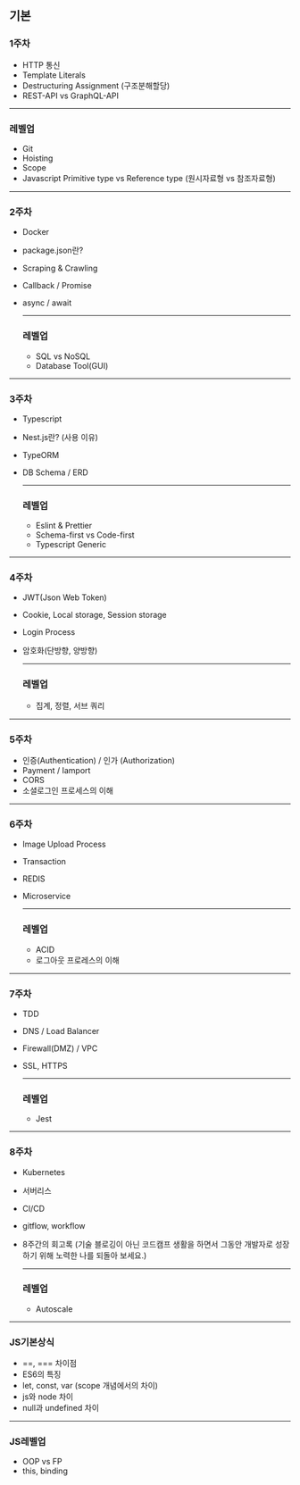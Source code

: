 ## 기본

### 1주차

- HTTP 통신
- Template Literals
- Destructuring Assignment (구조분해할당)
- REST-API vs GraphQL-API

- ---

  ### 레벨업

  - Git
  - Hoisting
  - Scope
  - Javascript Primitive type vs Reference type (원시자료형 vs 참조자료형)

---

### 2주차

- Docker

- package.json란?

- Scraping & Crawling

- Callback / Promise

- async / await

  ---

  ### 레벨업

  - SQL vs NoSQL
  - Database Tool(GUI)

  

---

### 3주차

- Typescript

- Nest.js란? (사용 이유)

- TypeORM

- DB Schema / ERD

  ---

  ### 레벨업

  * Eslint & Prettier

  - Schema-first vs Code-first
  - Typescript Generic

---

### 4주차

- JWT(Json Web Token)

- Cookie, Local storage, Session storage

- Login Process

- 암호화(단방향, 양방향)

  ---

  ### 레벨업

  * 집계, 정렬, 서브 쿼리

---

### 5주차

- 인증(Authentication) / 인가 (Authorization)
- Payment / Iamport
- CORS
- 소셜로그인 프로세스의 이해

---

### 6주차

- Image Upload Process
- Transaction

- REDIS

- Microservice

  ---

  ### 레벨업

  - ACID
  - 로그아웃 프로레스의 이해

---

### 7주차

- TDD
- DNS / Load Balancer

- Firewall(DMZ) / VPC

- SSL, HTTPS

  ---

  ### 레벨업

  * Jest

---

### 8주차

- Kubernetes
- 서버리스

- CI/CD

- gitflow, workflow

- 8주간의 회고록 (기술 블로깅이 아닌 코드캠프 생활을 하면서 그동안 개발자로 성장하기 위해 노력한 나를 되돌아 보세요.)

  ---

  ### 레벨업

  * Autoscale

---

### JS기본상식

- ==, === 차이점
- ES6의 특징
- let, const, var (scope 개념에서의 차이)
- js와 node 차이
- null과 undefined 차이

---

### JS레벨업

- OOP vs FP
- this, binding
